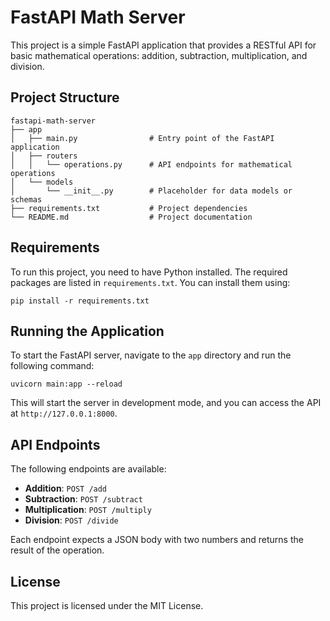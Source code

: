 # FastAPI Math Server

This project is a simple FastAPI application that provides a RESTful API for basic mathematical operations: addition, subtraction, multiplication, and division.

## Project Structure

```
fastapi-math-server
├── app
│   ├── main.py                # Entry point of the FastAPI application
│   ├── routers
│   │   └── operations.py      # API endpoints for mathematical operations
│   └── models
│       └── __init__.py        # Placeholder for data models or schemas
├── requirements.txt           # Project dependencies
└── README.md                  # Project documentation
```

## Requirements

To run this project, you need to have Python installed. The required packages are listed in `requirements.txt`. You can install them using:

```
pip install -r requirements.txt
```

## Running the Application

To start the FastAPI server, navigate to the `app` directory and run the following command:

```
uvicorn main:app --reload
```

This will start the server in development mode, and you can access the API at `http://127.0.0.1:8000`.

## API Endpoints

The following endpoints are available:

- **Addition**: `POST /add`
- **Subtraction**: `POST /subtract`
- **Multiplication**: `POST /multiply`
- **Division**: `POST /divide`

Each endpoint expects a JSON body with two numbers and returns the result of the operation.

## License

This project is licensed under the MIT License.